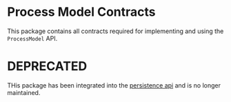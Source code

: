 # Process Model Contracts

This package contains all contracts required for implementing and using
the `ProcessModel` API.


# DEPRECATED

THis package has been integrated into the [persistence api](https://github.com/process-engine/persistence_api) and is no longer maintained.
